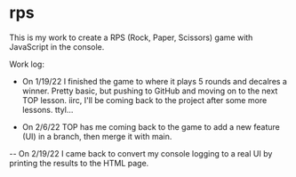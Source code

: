 # rps
This is my work to create a RPS (Rock, Paper, Scissors) game with JavaScript in the console. 

Work log: 

- On 1/19/22 I finished the game to where it plays 5 rounds and decalres a winner. Pretty basic, but pushing to GitHub and moving on to the next TOP lesson. iirc, I'll be coming back to the project after some more lessons. ttyl...

- On 2/6/22 TOP has me coming back to the game to add a new feature (UI) in a branch, then merge it with main. 

-- On 2/19/22 I came back to convert my console logging to a real UI by printing the results to the HTML page.